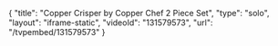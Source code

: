 {
    "title": "Copper Crisper by Copper Chef 2 Piece Set",
    "type": "solo",
    "layout": "iframe-static",
    "videoId": "131579573",
    "url": "\/tvpembed\/131579573"
}